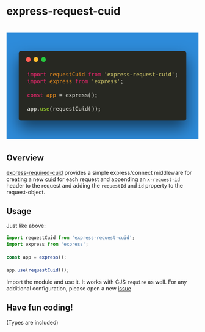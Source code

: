 # express-request-cuid

# [![express-request-cuid](docs/carbon.png)](https://github.com/nicolaischmid/express-request-cuid)


## Overview
[express-required-cuid](https://github.com/nicolaischmid/express-request-cuid) provides a simple express/connect middleware for creating a new [cuid](https://github.com/ericelliott/cuid) for each request and appending an `x-request-id` header to the request and adding the `requestId` and `id` property to the request-object.

## Usage
Just like above:

```javascript
import requestCuid from 'express-request-cuid';
import express from 'express';

const app = express();

app.use(requestCuid());
```
Import the module and use it. It works with CJS `require` as well. For any additional configuration, please open a new [issue](https://github.com/nicolaischmid/express-request-cuid)

## Have fun coding!

(Types are included)

